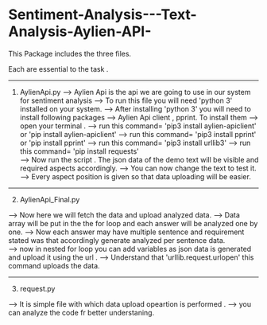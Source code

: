 # Sentiment-Analysis---Text-Analysis-Aylien-API-

This Package includes the three files. 

Each are essential to the task . 

----------------------------------------------------------------------------------------
1. AylienApi.py 
--> Aylien Api is the api we are going to use in our system for sentiment analysis
--> To run this file you will need 'python 3' installed on your system.
--> After installing 'python 3' you will need to install following packages 
--> Aylien Api client , pprint. To install them
	--> open your terminal . 
	--> run this command= 'pip3 install aylien-apiclient' or 'pip install aylien-apiclient' 
 	--> run this command= 'pip3 install pprint' or 'pip install pprint'
	--> run this command= 'pip3 install urllib3'
	--> run this command= 'pip install requests'  
--> Now run the script . The json data of the demo text will be visible and required aspects accordingly.
--> You can now change the text to test it. 
--> Every aspect position is given so that data uploading will be easier.


-----------------------------------------------------------------------------------------
2. AylienApi_Final.py

--> Now here we will fetch the data and upload analyzed data.
--> Data array will be put in the the for loop and each answer will be analyzed one by one. 
--> Now each answer may have multiple sentence and requirement stated was that accordingly generate analyzed per sentence data.  
--> now in nested for loop you can add variables as json data is generated and upload it using the url .
--> Understand that 'urllib.request.urlopen' this command uploads the data.  

-----------------------------------------------------------------------------------------
3. request.py

--> It is simple file with which data upload opeartion is performed . 
--> you can analyze the code fr better understaning. 
